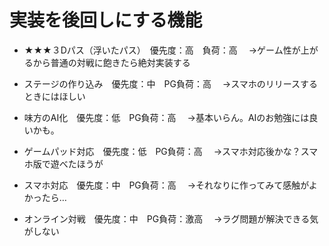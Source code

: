 # 実装を後回しにする機能
* ★★★３Dパス（浮いたパス）　優先度：高　負荷：高
　→ゲーム性が上がるから普通の対戦に飽きたら絶対実装する

* ステージの作り込み　優先度：中　PG負荷：高
　→スマホのリリースするときにはほしい
* 味方のAI化　優先度：低　PG負荷：高
　→基本いらん。AIのお勉強には良いかも。
* ゲームパッド対応　優先度：低　PG負荷：高
　→スマホ対応後かな？スマホ版で遊べたほうが
* スマホ対応　優先度：中　PG負荷：高
　→それなりに作ってみて感触がよかったら…
* オンライン対戦　優先度：中　PG負荷：激高
　→ラグ問題が解決できる気がしない
